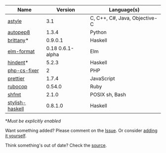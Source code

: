 | Name | Version | Language(s)
| --- | --- | ---
| [astyle](http://astyle.sourceforge.net/astyle.html) | 3.1 | C, C++, C#, Java, Objective-C
| [autopep8](https://github.com/hhatto/autopep8) | 1.3.4 | Python
| [brittany](https://github.com/lspitzner/brittany)\* | 0.9.0.1 |  Haskell
| [elm-format](https://github.com/avh4/elm-format) | 0.18 0.6.1-alpha | Elm
| [hindent](https://github.com/commercialhaskell/hindent)\* | 5.2.3 | Haskell
| [php-cs-fixer](https://github.com/FriendsOfPHP/PHP-CS-Fixer) | 2 |  PHP
| [prettier](https://prettier.io/docs/en/) | 1.7.4 | JavaScript
| [rubocop](https://rubocop.readthedocs.io/en/latest/) | 0.54.0 | Ruby
| [shfmt](https://github.com/mvdan/sh#shfmt) | 2.1.0 | POSIX sh, Bash
| [stylish-haskell](https://github.com/jaspervdj/stylish-haskell) | 0.8.1.0 | Haskell

\**Must be explicitly enabled*

Want something added? Please comment on the [Issue](https://github.com/restyled-io/restylers/issues/1). Or consider [adding it yourself](../Adding-a-Restyler).

Think something's out of date? Check the [source](https://github.com/restyled-io/restyler/blob/master/src/Restyler/Config.hs).